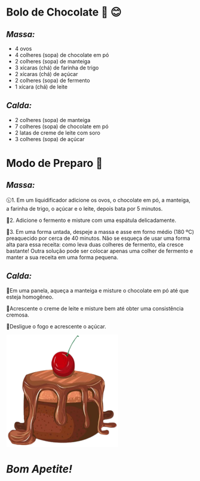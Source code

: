 # **Bolo de Chocolate** 🧁 😊
## _Massa:_ 

 - 4 ovos
 - 4 colheres (sopa) de chocolate em pó
- 2 colheres (sopa) de manteiga
- 3 xícaras (chá) de farinha de trigo
- 2 xícaras (chá) de açúcar
- 2 colheres (sopa) de fermento
- 1 xícara (chá) de leite

## _Calda:_  

- 2 colheres (sopa) de manteiga
- 7 colheres (sopa) de chocolate em pó
- 2 latas de creme de leite com soro
- 3 colheres (sopa) de açúcar

# **Modo de Preparo** 🤩

## _Massa:_

🕥1. Em um liquidificador adicione os ovos, o chocolate em pó, a manteiga, a farinha de trigo, o açúcar e o leite, depois bata por 5 minutos.

🥄2. Adicione o fermento e misture com uma espátula delicadamente.

🥳3. Em uma forma untada, despeje a massa e asse em forno médio (180 ºC) preaquecido por cerca de 40 minutos. Não se esqueça de usar uma forma alta para essa receita: como leva duas colheres de fermento, ela cresce bastante! Outra solução pode ser colocar apenas uma colher de fermento e manter a sua receita em uma forma pequena.

## _Calda:_

🍫Em uma panela, aqueça a manteiga e misture o chocolate em pó até que esteja homogêneo.

🍰Acrescente o creme de leite e misture bem até obter uma consistência cremosa.

🍯Desligue o fogo e acrescente o açúcar. 
 
<img src="bolo.png" width="300" height="300" />

# ***Bom Apetite!***
       
